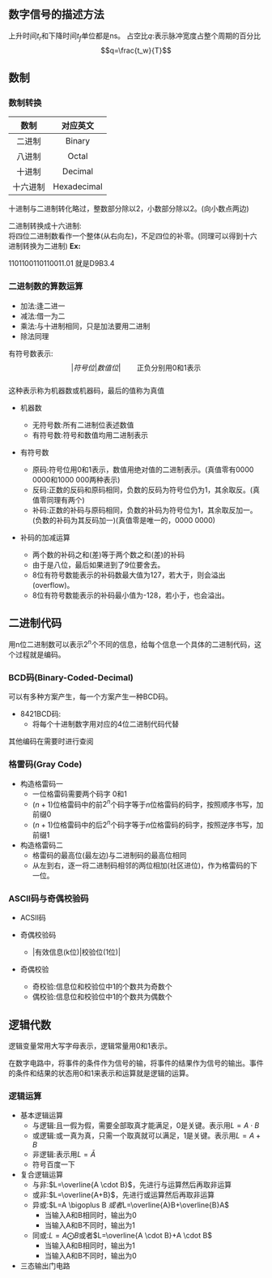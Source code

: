 ## 数字信号的描述方法  

上升时间$t_r$和下降时间$t_f$单位都是ns。
占空比$q$:表示脉冲宽度占整个周期的百分比$$q=\frac{t_w}{T}$$

## 数制  
### 数制转换
|数制|对应英文|
|:---:|:---:|
|二进制| Binary|
|八进制| Octal    |
|十进制|  Decimal    |
|十六进制| Hexadecimal   |   

十进制与二进制转化略过，整数部分除以2，小数部分除以2。(向小数点两边)

二进制转换成十六进制:  
将四位二进制数看作一个整体(从右向左)，不足四位的补零。(同理可以得到十六进制转换为二进制)
__Ex:__  

1101100110110011.01  就是D9B3.4  

### 二进制数的算数运算  

- 加法:逢二进一  
- 减法:借一为二
- 乘法:与十进制相同，只是加法要用二进制
- 除法同理

有符号数表示:$$|符号位|数值位| \qquad\text{正负分别用0和1表示}$$  
这种表示称为机器数或机器码，最后的值称为真值  

- 机器数
    - 无符号数:所有二进制位表述数值
    - 有符号数:符号和数值均用二进制表示

- 有符号数
    - 原码:符号位用0和1表示，数值用绝对值的二进制表示。(真值零有0000 0000和1000 000两种表示)
    - 反码:正数的反码和原码相同，负数的反码为符号位仍为1，其余取反。(真值零同理有两个)
    - 补码:正数的补码与原码相同，负数的补码为符号位为1，其余取反加一。(负数的补码为其反码加一)(真值零是唯一的，0000 0000)

- 补码的加减运算
    - 两个数的补码之和(差)等于两个数之和(差)的补码  
    - 由于是八位，最后如果进到了9位要舍去。
    - 8位有符号数能表示的补码数最大值为127，若大于，则会溢出(overflow)。
    - 8位有符号数能表示的补码最小值为-128，若小于，也会溢出。

## 二进制代码  

用n位二进制数可以表示$2^n$个不同的信息，给每个信息一个具体的二进制代码，这个过程就是编码。

### BCD码(Binary-Coded-Decimal)

可以有多种方案产生，每一个方案产生一种BCD码。

- 8421BCD码:
    - 将每个十进制数字用对应的4位二进制代码代替

其他编码在需要时进行查阅

### 格雷码(Gray Code)

- 构造格雷码一
    - 一位格雷码需要两个码字 0和1
    - $(n+1)$位格雷码中的前$2^n$个码字等于$n$位格雷码的码字，按照顺序书写，加前缀0
    - $(n+1)$位格雷码中的后$2^n$个码字等于$n$位格雷码的码字，按照逆序书写，加前缀1
- 构造格雷码二 
    - 格雷码的最高位(最左边)与二进制码的最高位相同
    - 从左到右，逐一将二进制码相邻的两位相加(社区进位)，作为格雷码的下一位。

### ASCII码与奇偶校验码

- ACSII码


- 奇偶校验码
    - |有效信息(k位)|校验位(1位)|
- 奇偶校验
    - 奇校验:信息位和校验位中1的个数共为奇数个
    - 偶校验:信息位和校验位中1的个数共为偶数个


## 逻辑代数  

逻辑变量常用大写字母表示，逻辑常量用0和1表示。

在数字电路中，将事件的条件作为信号的输，将事件的结果作为信号的输出。事件的条件和结果的状态用0和1来表示和运算就是逻辑的运算。

### 逻辑运算  
- 基本逻辑运算
  - 与逻辑:且一假为假，需要全部取真才能满足，0是关键。表示用$L=A \cdot B$
  - 或逻辑:或一真为真，只需一个取真就可以满足，1是关键。表示用$L=A+B$
  - 非逻辑:表示用$L=\bar{A}$
  - 符号百度一下
- 复合逻辑运算
    - 与非:$L=\overline{A \cdot B}$，先进行与运算然后再取非运算
    - 或非:$L=\overline{A+B}$，先进行或运算然后再取非运算
    - 异或:$L=A \bigoplus B $或者$L=\overline{A}B+\overline{B}A$
        - 当输入A和B相同时，输出为0
        - 当输入A和B不同时，输出为1
    - 同或:$L=A \bigodot B$或者$L=\overline{A \cdot B}+A \cdot B$
        - 当输入A和B相同时，输出为1
        - 当输入A和B不同时，输出为0
- 三态输出门电路
